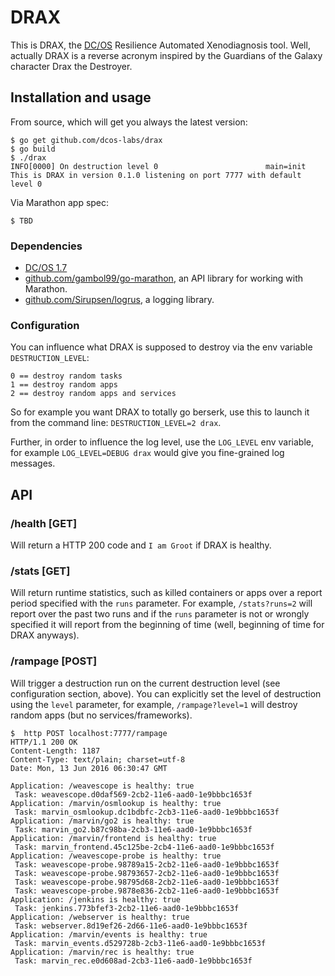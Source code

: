 # DRAX

This is DRAX, the [DC/OS](https://dcos.io) Resilience Automated Xenodiagnosis tool. Well, actually DRAX is a reverse acronym inspired by the Guardians of the Galaxy character Drax the Destroyer.

## Installation and usage

From source, which will get you always the latest version:

    $ go get github.com/dcos-labs/drax
    $ go build
    $ ./drax
    INFO[0000] On destruction level 0                        main=init
    This is DRAX in version 0.1.0 listening on port 7777 with default level 0

Via Marathon app spec:

    $ TBD

### Dependencies

- [DC/OS 1.7](https://dcos.io/releases/1.7.0/)
- [github.com/gambol99/go-marathon](https://github.com/gambol99/go-marathon), an API library for working with Marathon.
- [github.com/Sirupsen/logrus](https://github.com/Sirupsen/logrus), a logging library.

### Configuration

You can influence what DRAX is supposed to destroy via the env variable `DESTRUCTION_LEVEL`: 

    0 == destroy random tasks
    1 == destroy random apps
    2 == destroy random apps and services

So for example you want DRAX to totally go berserk, use this to launch it from the command line: `DESTRUCTION_LEVEL=2 drax`.

Further, in order to influence the log level, use the `LOG_LEVEL` env variable, for example `LOG_LEVEL=DEBUG drax` would give you fine-grained log messages.

## API

### /health [GET]

Will return a HTTP 200 code and `I am Groot` if DRAX is healthy.

### /stats [GET]

Will return runtime statistics, such as killed containers or apps over a report period specified with the `runs` parameter. For example, `/stats?runs=2` will report over the past two runs and if the `runs` parameter is not or wrongly specified it will report from the beginning of time (well, beginning of time for DRAX anyways).

### /rampage [POST]

Will trigger a destruction run on the current destruction level (see configuration section, above). You can explicitly set the level of destruction using the `level` parameter, for example, `/rampage?level=1` will destroy random apps (but no services/frameworks).


    $  http POST localhost:7777/rampage
    HTTP/1.1 200 OK
    Content-Length: 1187
    Content-Type: text/plain; charset=utf-8
    Date: Mon, 13 Jun 2016 06:30:47 GMT
    
    Application: /weavescope is healthy: true
     Task: weavescope.d0daf569-2cb2-11e6-aad0-1e9bbbc1653f
    Application: /marvin/osmlookup is healthy: true
     Task: marvin_osmlookup.dc1bdbfc-2cb3-11e6-aad0-1e9bbbc1653f
    Application: /marvin/go2 is healthy: true
     Task: marvin_go2.b87c98ba-2cb3-11e6-aad0-1e9bbbc1653f
    Application: /marvin/frontend is healthy: true
     Task: marvin_frontend.45c125be-2cb4-11e6-aad0-1e9bbbc1653f
    Application: /weavescope-probe is healthy: true
     Task: weavescope-probe.98789a15-2cb2-11e6-aad0-1e9bbbc1653f
     Task: weavescope-probe.98793657-2cb2-11e6-aad0-1e9bbbc1653f
     Task: weavescope-probe.98795d68-2cb2-11e6-aad0-1e9bbbc1653f
     Task: weavescope-probe.9878e836-2cb2-11e6-aad0-1e9bbbc1653f
    Application: /jenkins is healthy: true
     Task: jenkins.773bfef3-2cb2-11e6-aad0-1e9bbbc1653f
    Application: /webserver is healthy: true
     Task: webserver.8d19ef26-2d66-11e6-aad0-1e9bbbc1653f
    Application: /marvin/events is healthy: true
     Task: marvin_events.d529728b-2cb3-11e6-aad0-1e9bbbc1653f
    Application: /marvin/rec is healthy: true
     Task: marvin_rec.e0d608ad-2cb3-11e6-aad0-1e9bbbc1653f
